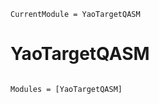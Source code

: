 ```@meta
CurrentModule = YaoTargetQASM
```

# YaoTargetQASM

```@index
```

```@autodocs
Modules = [YaoTargetQASM]
```
